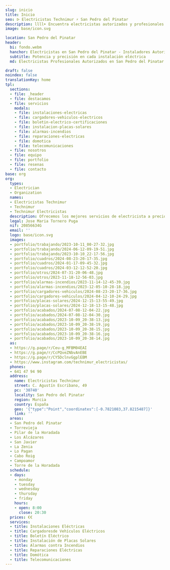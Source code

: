 ```yaml
---
slug: inicio
title: Inicio
seo: ᐅ Electricistas Technimur ⚡️ San Pedro del Pinatar
description: llll➤ Encuentra electricistas autorizados y profesionales en San Pedro del Pinatar. Cerca de ti para averías, instalaciones y más ✅ ¡Contacta ahora!
image: base/icon.svg

location: San Pedro del Pinatar
header:
  bi: fondo.webm
  hanchor: Electricistas en San Pedro del Pinatar - Instaladores Autorizados
  subtitle: Potencia y precisión en cada instalación eléctrica
  md: Electricistas Profesionales Autorizados en San Pedro del Pinatar

draft: false
noindex: false
translationKey: home
tpl:
  sections:
  - file: _header
  - file: destacamos
  - file: servicios
    modals:
    - file: instalaciones-electricas
    - file: cargadores-vehiculos-electricos
    - file: boletin-electrico-certificaciones
    - file: instalacion-placas-solares
    - file: alarmas-incendios
    - file: reparaciones-electricas
    - file: domotica
    - file: telecomunicaciones
  - file: nosotros
  - file: equipo
  - file: portfolio
  - file: resenas
  - file: contacto
base: org
org:
  types:
  - Electrician
  - Organization
  names:
  - Electricistas Technimur
  - Technimur
  - Technimur Electricistas
  description: Ofrecemos los mejores servicios de electricista a precios competitivos. Technimur ofrece soluciones a los problemas relacionados con la electricidad.
  legal: Jose Maria Tornero Puga
  nif: 20856634G
  email: ''
  logo: base/icon.svg
  images:
  - portfolio/trabajando/2023-10-11_00-27-32.jpg
  - portfolio/trabajando/2024-06-12-09-19-51.jpg
  - portfolio/trabajando/2023-10-10_22-17-56.jpg
  - portfolio/cuadros/2024-08-23-20-17-35.jpg
  - portfolio/cuadros/2024-01-17-09-45-32.jpg
  - portfolio/cuadros/2024-03-12-12-52-20.jpg
  - portfolio/otros/2024-07-31-20-06-48.jpg
  - portfolio/otros/2023-11-18-12-56-03.jpg
  - portfolio/alarmas-incendios/2023-11-14-12-45-39.jpg
  - portfolio/alarmas-incendios/2023-12-05-10-28-18.jpg
  - portfolio/cargadores-vehiculos/2024-08-23-20-17-36.jpg
  - portfolio/cargadores-vehiculos/2024-04-12-10-24-29.jpg
  - portfolio/placas-solares/2024-12-15-13-55-49.jpg
  - portfolio/placas-solares/2024-12-18-13-15-48.jpg
  - portfolio/acabados/2024-07-08-12-04-22.jpg
  - portfolio/acabados/2024-07-08-12-04-30.jpg
  - portfolio/acabados/2023-10-09_20-38-13.jpg
  - portfolio/acabados/2023-10-09_20-38-19.jpg
  - portfolio/acabados/2023-10-09_20-38-15.jpg
  - portfolio/acabados/2023-10-09_20-38-16.jpg
  - portfolio/acabados/2023-10-09_20-38-14.jpg
  as:
  - https://g.page/r/Ceu-g_MFBM04EAI
  - https://g.page/r/CcPQveZNbvAnEBE
  - https://g.page/r/CY5DclnvGgplEBM
  - https://www.instagram.com/technimur_electricistas/
  phones:
  - 641 47 94 90
  address:
    name: Electricistas Technimur
    street: C. Agustín Escribano, 49
    pc: '30740'
    locality: San Pedro del Pinatar
    region: Murcia
    country: España
    geo: '{"type":"Point","coordinates":[-0.7821083,37.8215487]}'
    link: ''
  areas:
  - San Pedro del Pinatar
  - Torrevieja
  - Pilar de la Horadada
  - Los Alcázares
  - San Javier
  - La Zenia
  - Lo Pagan
  - Cabo Roig
  - Campoamor
  - Torre de la Horadada
  schedule:
  - days:
    - monday
    - tuesday
    - wednesday
    - thursday
    - friday
    hours:
    - open: 8:00
      close: 20:30
  prices: €€
  services:
  - title: Instalaciones Eléctricas
  - title: Cargadoresde Vehículos Eléctricos
  - title: Boletín Eléctrico
  - title: Instalación de Placas Solares
  - title: Alarmas contra Incendios
  - title: Reparaciones Eléctricas
  - title: Domótica
  - title: Telecomunicaciones
---
```

